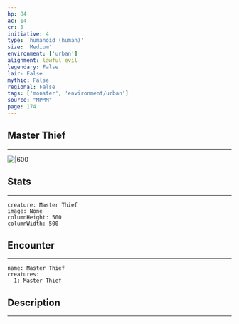 ```yaml
---
hp: 84
ac: 14
cr: 5
initiative: 4
type: 'humanoid (human)'    
size: 'Medium'
environment: ['urban']
alignment: lawful evil
legendary: False
lair: False
mythic: False
regional: False
tags: ['monster', 'environment/urban']
source: "MPMM"
page: 174
---
```


## Master Thief
---

![|600](D:/Program%20Files/5e.tools/img/bestiary/MPMM/Master%20Thief.webp)

## Stats
---

```statblock
creature: Master Thief
image: None
columnHeight: 500
columnWidth: 500
```

## Encounter
---

```encounter-table
name: Master Thief
creatures:
- 1: Master Thief
```

## Description
---




